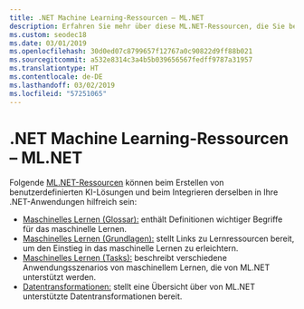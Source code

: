 ```yaml
---
title: .NET Machine Learning-Ressourcen – ML.NET
description: Erfahren Sie mehr über diese ML.NET-Ressourcen, die Sie bei der Erstellung von benutzerdefinierten KI-Lösungen und deren Integration in Ihre .NET-Anwendungen unterstützen.
ms.custom: seodec18
ms.date: 03/01/2019
ms.openlocfilehash: 30d0ed07c8799657f12767a0c90822d9ff88b021
ms.sourcegitcommit: a532e8314c3a4b5b039656567fedff9787a31957
ms.translationtype: HT
ms.contentlocale: de-DE
ms.lasthandoff: 03/02/2019
ms.locfileid: "57251065"
---
```

# <a name="machine-learning-resources---mlnet"></a>.NET Machine Learning-Ressourcen – ML.NET

Folgende [ML.NET-Ressourcen](../index.md) können beim Erstellen von benutzerdefinierten KI-Lösungen und beim Integrieren derselben in Ihre .NET-Anwendungen hilfreich sein:

- [Maschinelles Lernen (Glossar):](glossary.md) enthält Definitionen wichtiger Begriffe für das maschinelle Lernen.
- [Maschinelles Lernen (Grundlagen):](basics.md) stellt Links zu Lernressourcen bereit, um den Einstieg in das maschinelle Lernen zu erleichtern.
- [Maschinelles Lernen (Tasks):](tasks.md) beschreibt verschiedene Anwendungsszenarios von maschinellem Lernen, die von ML.NET unterstützt werden.
- [Datentransformationen:](transforms.md) stellt eine Übersicht über von ML.NET unterstützte Datentransformationen bereit.
